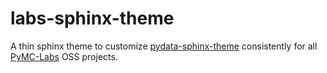 # labs-sphinx-theme

A thin sphinx theme to customize [pydata-sphinx-theme](https://pydata-sphinx-theme.readthedocs.io)
consistently for all [PyMC-Labs](https://www.pymc-labs.com/) OSS projects.
